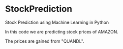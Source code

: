 # StockPrediction
Stock Prediction using Machine Learning in Python

In this code we are predicting stock prices of AMAZON.
    
The prices are gained from "QUANDL".
